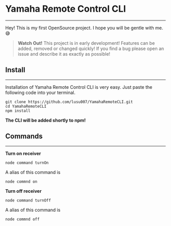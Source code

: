 Yamaha Remote Control CLI
========================= 
---

Hey! This is my first OpenSource project. I hope you will be gentle with me. :sweat_smile:

> **Watch Out!**
> This project is in early development! Features can be added, removed or changed quickly!
> If you find a bug please open an issue and describe it as exactly as possible!


Install
-------------
----------
Installation of Yamaha Remote Control CLI is very easy. Just paste the following code into your terminal.

    git clone https://github.com/lusu007/YamahaRemoteCLI.git
    cd YamahaRemoteCLI
    npm install

**The CLI will be added shortly to npm!**



Commands
-------------------

----------
**Turn on receiver**

    node command turnOn

A alias of this command is

    node commnd on


**Turn off receiver**

    node command turnOff

A alias of this command is

    node commnd off